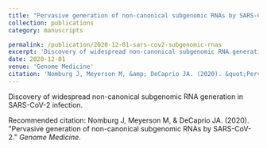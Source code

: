 ```yaml
---
title: "Pervasive generation of non-canonical subgenomic RNAs by SARS-CoV-2"
collection: publications
category: manuscripts

permalink: /publication/2020-12-01-sars-cov2-subgenomic-rnas
excerpt: 'Discovery of widespread non-canonical subgenomic RNA generation in SARS-CoV-2 infection.'
date: 2020-12-01
venue: 'Genome Medicine'
citation: 'Nomburg J, Meyerson M, &amp; DeCaprio JA. (2020). &quot;Pervasive generation of non-canonical subgenomic RNAs by SARS-CoV-2.&quot; <i>Genome Medicine</i>.'
---
```


Discovery of widespread non-canonical subgenomic RNA generation in SARS-CoV-2 infection.


Recommended citation: Nomburg J, Meyerson M, &amp; DeCaprio JA. (2020). &quot;Pervasive generation of non-canonical subgenomic RNAs by SARS-CoV-2.&quot; <i>Genome Medicine</i>.